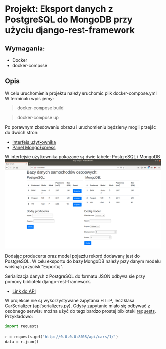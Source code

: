 # Projekt: Eksport danych z PostgreSQL do MongoDB przy użyciu django-rest-framework

## Wymagania:
+ Docker
+ docker-compose

## Opis

W celu uruchomienia projektu należy uruchomic plik docker-compose.yml
W terminalu wpisujemy:
> docker-compose build

> docker-compose up

Po porawnym zbudowaniu obrazu i uruchomieniu będziemy mogli przejśc do dwóch stron:
+ [Interfejs użytkownika](http://0.0.0.0:8008)
+ [Panel MongoExpress](http://0.0.0.0:8081)

W interfejsie użytkownika pokazane są dwie tabele: PostgreSQL i MongoDB
![Screenshot](zrzut.png "Interfejs")

Dodając producenta oraz model pojazdu rekord dodawany jest do PostgreSQL.
W celu eksportu do bazy MongoDB należy przy danym modelu wciśnąć przycisk "Exportuj".

Serializacja danych z PostgreSQL do formatu JSON odbywa sie przy pomocy biblioteki django-rest-framework.
+ [Link do API](http://0.0.0.0:8008/api)

W projekcie nie są wykorzystywane zapytania HTTP, lecz klasa CarSerializer (api/serializers.py).
Gdyby zapytanie miało się odbywać z osobnego serwisu można użyć do tego bardzo prostej biblioteki [requests](https://requests.readthedocs.io/en/master/).
Przykładowo:

```python
import requests

r = requests.get('http://0.0.0.0:8008/api/cars/1/')
data = r.json()
```